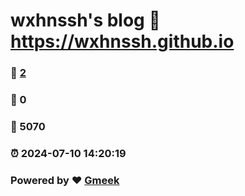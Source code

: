 # wxhnssh's blog :link: https://wxhnssh.github.io 
### :page_facing_up: [2](https://wxhnssh.github.io/tag.html) 
### :speech_balloon: 0 
### :hibiscus: 5070 
### :alarm_clock: 2024-07-10 14:20:19 
### Powered by :heart: [Gmeek](https://github.com/Meekdai/Gmeek)
